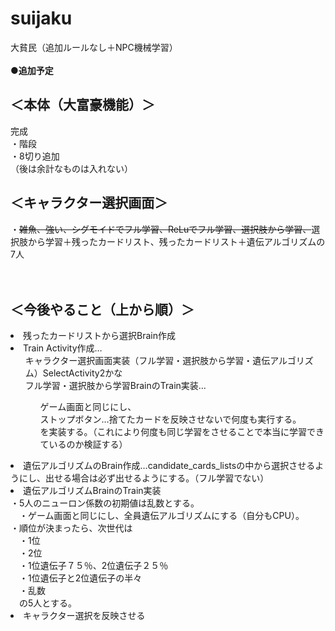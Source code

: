 # suijaku
大貧民（追加ルールなし＋NPC機械学習）
<BR><BR>
  <b>●追加予定</b><BR>
  <h2>＜本体（大富豪機能）＞</h2>
完成<BR>
・階段<BR>
・8切り追加<BR>
（後は余計なものは入れない）<BR>
  
<h2>＜キャラクター選択画面＞</h2>
・<s>雑魚、強い、シグモイドでフル学習、ReLuでフル学習、選択肢から学習、</s>選択肢から学習＋残ったカードリスト、残ったカードリスト＋遺伝アルゴリズムの7人<BR>
<BR><BR>
  
<h2>＜今後やること（上から順）＞</h2>
<li>残ったカードリストから選択Brain作成<BR></li>
<li>Train Activity作成…
<ul>キャラクター選択画面実装（フル学習・選択肢から学習・遺伝アルゴリズム）SelectActivity2かな<BR>
フル学習・選択肢から学習BrainのTrain実装…<BR>
<ul>ゲーム画面と同じにし、<BR>
ストップボタン…捨てたカードを反映させないで何度も実行する。<BR>
  を実装する。（これにより何度も同じ学習をさせることで本当に学習できているのか検証する）<BR></ul></ul>
</li>
  <li>遺伝アルゴリズムのBrain作成…candidate_cards_listsの中から選択させるようにし、出せる場合は必ず出せるようにする。（フル学習でない）</li>
<li>遺伝アルゴリズムBrainのTrain実装<BR>
  ・5人のニューロン係数の初期値は乱数とする。<BR>
　・ゲーム画面と同じにし、全員遺伝アルゴリズムにする（自分もCPU）。<BR>
  ・順位が決まったら、次世代は<BR>
  　・1位<BR>
  　・2位<BR>
  　・1位遺伝子７５％、2位遺伝子２５％<BR>
  　・1位遺伝子と2位遺伝子の半々<BR>
  　・乱数<BR>
  　の5人とする。</li>
  <li>キャラクター選択を反映させる</li>
